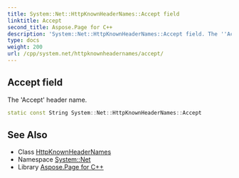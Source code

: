 ```yaml
---
title: System::Net::HttpKnownHeaderNames::Accept field
linktitle: Accept
second_title: Aspose.Page for C++
description: 'System::Net::HttpKnownHeaderNames::Accept field. The ''Accept'' header name in C++.'
type: docs
weight: 200
url: /cpp/system.net/httpknownheadernames/accept/
---
```

## Accept field


The 'Accept' header name.

```cpp
static const String System::Net::HttpKnownHeaderNames::Accept
```

## See Also

* Class [HttpKnownHeaderNames](../)
* Namespace [System::Net](../../)
* Library [Aspose.Page for C++](../../../)
